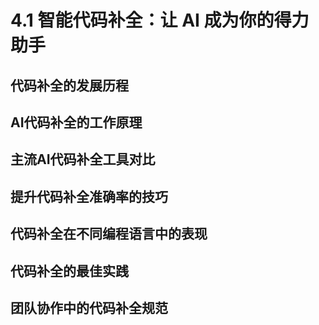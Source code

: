 # 4.1 智能代码补全：让 AI 成为你的得力助手

## 代码补全的发展历程

## AI代码补全的工作原理

## 主流AI代码补全工具对比

## 提升代码补全准确率的技巧

## 代码补全在不同编程语言中的表现

## 代码补全的最佳实践

## 团队协作中的代码补全规范